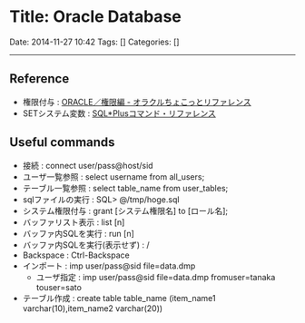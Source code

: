 # Title: Oracle Database

Date: 2014-11-27 10:42
Tags: []
Categories: []

---

## Reference

* 権限付与 :
	[ORACLE／権限編 - オラクルちょこっとリファレンス](http://luna.gonna.jp/oracle/ora_auth.html)
* SETシステム変数 :
	[SQL*Plusコマンド・リファレンス](http://otndnld.oracle.co.jp/document/products/oracle10g/102/doc_cd/server.102/B19277-01/ch12.html#39458)

## Useful commands

* 接続 :
		connect user/pass@host/sid
* ユーザ一覧参照 :
		select username from all_users;
* テーブル一覧参照 :
		select table_name from user_tables;
* sqlファイルの実行 :
		SQL> @/tmp/hoge.sql
* システム権限付与 :
		grant [システム権限名] to [ロール名];
* バッファリスト表示 :
		list [n]
* バッファ内SQLを実行 :
		run [n]
* バッファ内SQLを実行(表示せず) :
		/
* Backspace :
		Ctrl-Backspace
* インポート :
		imp user/pass@sid file=data.dmp
	* ユーザ指定 :
			imp user/pass@sid file=data.dmp fromuser=tanaka touser=sato
* テーブル作成 :
		create table table_name (item_name1 varchar(10),item_name2 varchar(20))

